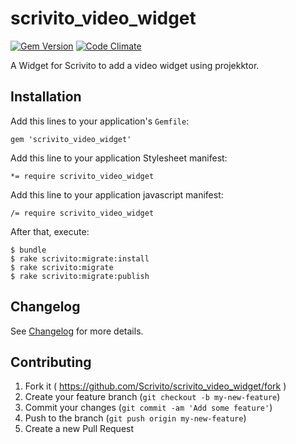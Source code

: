 # scrivito_video_widget

[![Gem Version](https://badge.fury.io/rb/scrivito_video_widget.svg)](http://badge.fury.io/rb/scrivito_video_widget)
[![Code Climate](https://codeclimate.com/github/Scrivito/scrivito_video_widget/badges/gpa.svg)](https://codeclimate.com/github/Scirvito/scrivito_video_widget)

A Widget for Scrivito to add a video widget using projekktor.

## Installation

Add this lines to your application's `Gemfile`:

    gem 'scrivito_video_widget'

Add this line to your application Stylesheet manifest:

    *= require scrivito_video_widget

Add this line to your application javascript manifest:

    /= require scrivito_video_widget

After that, execute:

    $ bundle
    $ rake scrivito:migrate:install
    $ rake scrivito:migrate
    $ rake scrivito:migrate:publish

## Changelog

See [Changelog](https://github.com/Scrivito/scrivito_video_widget/blob/master/CHANGELOG.md) for more
details.

## Contributing

1. Fork it ( https://github.com/Scrivito/scrivito_video_widget/fork )
2. Create your feature branch (`git checkout -b my-new-feature`)
3. Commit your changes (`git commit -am 'Add some feature'`)
4. Push to the branch (`git push origin my-new-feature`)
5. Create a new Pull Request